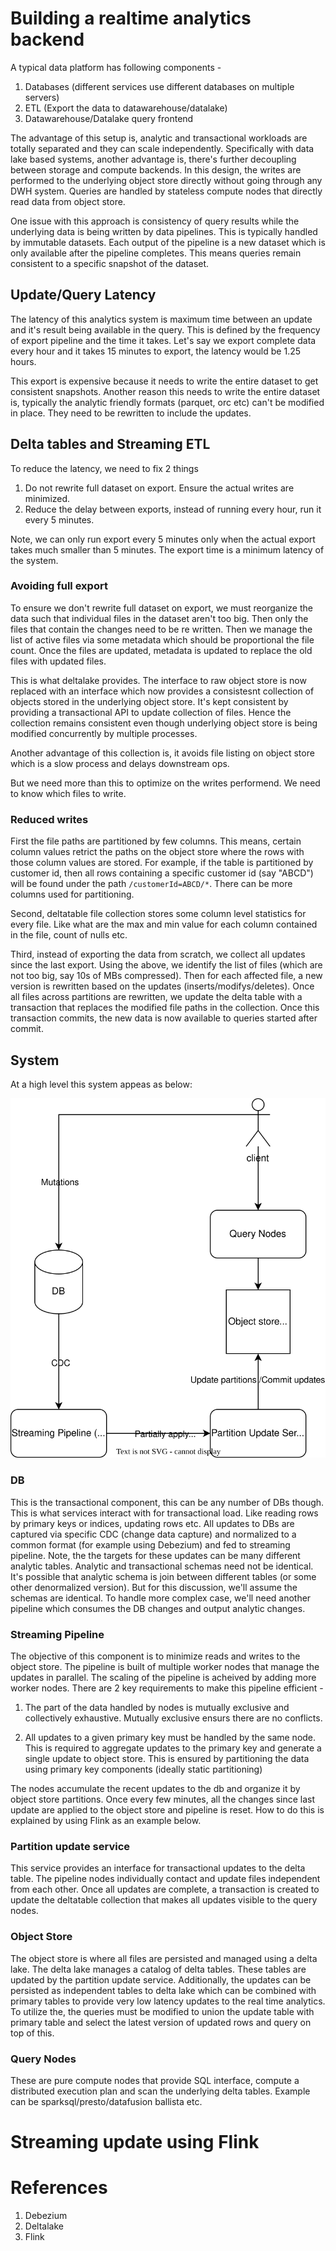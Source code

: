 # Building a realtime analytics backend

A typical data platform has following components -

1. Databases (different services use different databases on multiple servers)
2. ETL (Export the data to datawarehouse/datalake)
3. Datawarehouse/Datalake query frontend

The advantage of this setup is, analytic and transactional workloads are totally separated and they can scale independently. Specifically with data lake based systems, another advantage is, there's further decoupling between storage and compute backends. In this design, the writes are performed to the underlying object store directly without going through any DWH system. Queries are handled by stateless compute nodes that directly read data from object store.

One issue with this approach is consistency of query results while the underlying data is being written by data pipelines. This is typically handled by immutable datasets. Each output of the pipeline is a new dataset which is only available after the pipeline completes. This means queries remain consistent to a specific snapshot of the dataset.

## Update/Query Latency
The latency of this analytics system is maximum time between an update and it's result being available in the query. This is defined by the frequency of export pipeline and the time it takes. Let's say we export complete data every hour and it takes 15 minutes to export, the latency would be 1.25 hours.

This export is expensive because it needs to write the entire dataset to get consistent snapshots. Another reason this needs to write the entire dataset is, typically the analytic friendly formats (parquet, orc etc) can't be modified in place. They need to be rewritten to include the updates.

## Delta tables and Streaming ETL
To reduce the latency, we need to fix 2 things
1. Do not rewrite full dataset on export. Ensure the actual writes are minimized.
2. Reduce the delay between exports, instead of running every hour, run it every 5 minutes.

Note, we can only run export every 5 minutes only when the actual export takes much smaller than 5 minutes. The export time is a minimum latency of the system.

### Avoiding full export
To ensure we don't rewrite full dataset on export, we must reorganize the data such that individual files in the dataset aren't too big. Then only the files that contain the changes need to be re written. Then we manage the list of active files via some metadata which should be proportional the file count. Once the files are updated, metadata is updated to replace the old files with updated files.

This is what deltalake provides. The interface to raw object store is now replaced with an interface which now provides a consistesnt collection of objects stored in the underlying object store. It's kept consistent by providing a transactional API to update collection of files. Hence the collection remains consistent even though underlying object store is being modified concurrently by multiple processes.

Another advantage of this collection is, it avoids file listing on object store which is a slow process and delays downstream ops.

But we need more than this to optimize on the writes performend. We need to know which files to write.

### Reduced writes
First the file paths are partitioned by few columns. This means, certain column values retrict the paths on the object store where the rows with those column values are stored. For example, if the table is partitioned by customer id, then all rows containing a specific customer id (say "ABCD") will be found under the path `/customerId=ABCD/*`. There can be more columns used for partitioning.

Second, deltatable file collection stores some column level statistics for every file. Like what are the max and min value for each column contained in the file, count of nulls etc.

Third, instead of exporting the data from scratch, we collect all updates since the last export. Using the above, we identify the list of files (which are not too big, say 10s of MBs compressed). Then for each affected file, a new version is rewritten based on the updates (inserts/modifys/deletes). Once all files across partitions are rewritten, we update the delta table with a transaction that replaces the modified file paths in the collection. Once this transaction commits, the new data is now available to queries started after commit.

## System
At a high level this system appeas as below:

<img src="https://raw.githubusercontent.com/gopik/storage-reading-list/main/DeltaPartitionUpdate.svg">

### DB
This is the transactional component, this can be any number of DBs though. This is what services interact with for transactional load. Like reading rows by primary keys or indices, updating rows etc. All updates to DBs are captured via specific CDC (change data capture) and normalized to a common format (for example using Debezium) and fed to streaming pipeline. Note, the the targets for these updates can be many different analytic tables. Analytic and transactional schemas need not be identical. It's possible that analytic schema is join between different tables (or some other denormalized version). But for this discussion, we'll assume the schemas are identical. To handle more complex case, we'll need another pipeline which consumes the DB changes and output analytic changes.

### Streaming Pipeline
The objective of this component is to minimize reads and writes to the object store. The pipeline is built of multiple worker nodes that manage the updates in parallel. The scaling of the pipeline is acheived by adding more worker nodes. There are 2 key requirements to make this pipeline efficient -

1. The part of the data handled by nodes is mutually exclusive and collectively exhaustive. Mutually exclusive ensurs there are no conflicts.

2. All updates to a given primary key must be handled by the same node. This is required to aggregate updates to the primary key and generate a single update to object store. This is ensured by partitioning the data using primary key components (ideally static partitioning)

The nodes accumulate the recent updates to the db and organize it by object store partitions. Once every few minutes, all the changes since last update are applied to the object store and pipeline is reset. How to do this is explained by using Flink as an example below.

### Partition update service
This service provides an interface for transactional updates to the delta table. The pipeline nodes individually contact and update files independent from each other. Once all updates are complete, a transaction is created to update the deltatable collection that makes all updates visible to the query nodes.

### Object Store
The object store is where all files are persisted and managed using a delta lake. The delta lake manages a catalog of delta tables. These tables are updated by the partition update service. Additionally, the updates can be persisted as independent tables to delta lake which can be combined with primary tables to provide very low latency updates to the real time analytics. To utilize the, the queries must be modified to union the update table with primary table and select the latest version of updated rows and query on top of this.

### Query Nodes
These are pure compute nodes that provide SQL interface, compute a distributed execution plan and scan the underlying delta tables. Example can be sparksql/presto/datafusion ballista etc.

# Streaming update using Flink


# References
1. Debezium
2. Deltalake
3. Flink